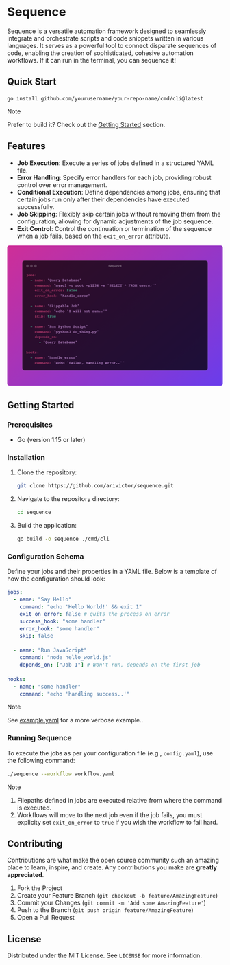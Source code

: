 # Sequence

Sequence is a versatile automation framework designed to seamlessly integrate and orchestrate scripts and code snippets written in various languages. It serves as a powerful tool to connect disparate sequences of code, enabling the creation of sophisticated, cohesive automation workflows. If it can run in the terminal, you can sequence it!

## Quick Start
```shell
go install github.com/yourusername/your-repo-name/cmd/cli@latest
```
>[!NOTE]
>Prefer to build it? Check out the [Getting Started](https://github.com/arivictor/sequence/blob/main/README.md#getting-started) section.

## Features

- **Job Execution**: Execute a series of jobs defined in a structured YAML file.
- **Error Handling**: Specify error handlers for each job, providing robust control over error management.
- **Conditional Execution**: Define dependencies among jobs, ensuring that certain jobs run only after their dependencies have executed successfully.
- **Job Skipping**: Flexibly skip certain jobs without removing them from the configuration, allowing for dynamic adjustments of the job sequence.
- **Exit Control**: Control the continuation or termination of the sequence when a job fails, based on the `exit_on_error` attribute.

![screenshot](./screenshot.png)

## Getting Started

### Prerequisites

- Go (version 1.15 or later)

### Installation

1. Clone the repository:

    ```bash
    git clone https://github.com/arivictor/sequence.git
    ```

2. Navigate to the repository directory:

    ```bash
    cd sequence
    ```

3. Build the application:

    ```bash
    go build -o sequence ./cmd/cli
    ```

### Configuration Schema

Define your jobs and their properties in a YAML file. Below is a template of how the configuration should look:

```yaml
jobs:
  - name: "Say Hello"
    command: "echo 'Hello World!' && exit 1"
    exit_on_error: false # quits the process on error
    success_hook: "some handler"
    error_hook: "some handler"
    skip: false

  - name: "Run JavaScript"
    command: "node hello_world.js"
    depends_on: ["Job 1"] # Won't run, depends on the first job

hooks:
  - name: "some handler"
    command: "echo 'handling success..'"
```

> [!NOTE]  
> See [example.yaml](./cmd/cli/example.yaml) for a more verbose example..


### Running Sequence

To execute the jobs as per your configuration file (e.g., `config.yaml`), use the following command:

```bash
./sequence --workflow workflow.yaml
```

> [!NOTE]  
> 1. Filepaths defined in jobs are executed relative from where the command is executed.
> 2. Workflows will move to the next job even if the job fails, you must explicity set `exit_on_error` to `true` if you wish the workflow to fail hard.

## Contributing

Contributions are what make the open source community such an amazing place to learn, inspire, and create. Any contributions you make are **greatly appreciated**.

1. Fork the Project
2. Create your Feature Branch (`git checkout -b feature/AmazingFeature`)
3. Commit your Changes (`git commit -m 'Add some AmazingFeature'`)
4. Push to the Branch (`git push origin feature/AmazingFeature`)
5. Open a Pull Request

## License

Distributed under the MIT License. See `LICENSE` for more information.
